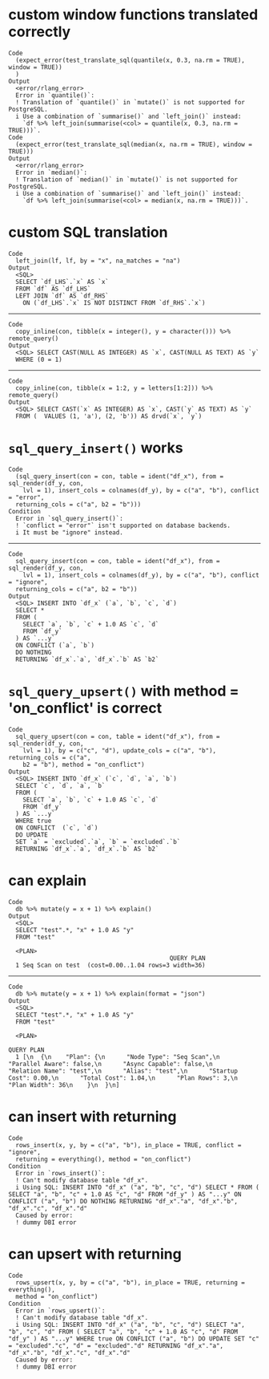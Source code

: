 # custom window functions translated correctly

    Code
      (expect_error(test_translate_sql(quantile(x, 0.3, na.rm = TRUE), window = TRUE))
      )
    Output
      <error/rlang_error>
      Error in `quantile()`:
      ! Translation of `quantile()` in `mutate()` is not supported for PostgreSQL.
      i Use a combination of `summarise()` and `left_join()` instead:
        `df %>% left_join(summarise(<col> = quantile(x, 0.3, na.rm = TRUE)))`.
    Code
      (expect_error(test_translate_sql(median(x, na.rm = TRUE), window = TRUE)))
    Output
      <error/rlang_error>
      Error in `median()`:
      ! Translation of `median()` in `mutate()` is not supported for PostgreSQL.
      i Use a combination of `summarise()` and `left_join()` instead:
        `df %>% left_join(summarise(<col> = median(x, na.rm = TRUE)))`.

# custom SQL translation

    Code
      left_join(lf, lf, by = "x", na_matches = "na")
    Output
      <SQL>
      SELECT `df_LHS`.`x` AS `x`
      FROM `df` AS `df_LHS`
      LEFT JOIN `df` AS `df_RHS`
        ON (`df_LHS`.`x` IS NOT DISTINCT FROM `df_RHS`.`x`)

---

    Code
      copy_inline(con, tibble(x = integer(), y = character())) %>% remote_query()
    Output
      <SQL> SELECT CAST(NULL AS INTEGER) AS `x`, CAST(NULL AS TEXT) AS `y`
      WHERE (0 = 1)

---

    Code
      copy_inline(con, tibble(x = 1:2, y = letters[1:2])) %>% remote_query()
    Output
      <SQL> SELECT CAST(`x` AS INTEGER) AS `x`, CAST(`y` AS TEXT) AS `y`
      FROM (  VALUES (1, 'a'), (2, 'b')) AS drvd(`x`, `y`)

# `sql_query_insert()` works

    Code
      (sql_query_insert(con = con, table = ident("df_x"), from = sql_render(df_y, con,
        lvl = 1), insert_cols = colnames(df_y), by = c("a", "b"), conflict = "error",
      returning_cols = c("a", b2 = "b")))
    Condition
      Error in `sql_query_insert()`:
      ! `conflict = "error"` isn't supported on database backends.
      i It must be "ignore" instead.

---

    Code
      sql_query_insert(con = con, table = ident("df_x"), from = sql_render(df_y, con,
        lvl = 1), insert_cols = colnames(df_y), by = c("a", "b"), conflict = "ignore",
      returning_cols = c("a", b2 = "b"))
    Output
      <SQL> INSERT INTO `df_x` (`a`, `b`, `c`, `d`)
      SELECT *
      FROM (
        SELECT `a`, `b`, `c` + 1.0 AS `c`, `d`
        FROM `df_y`
      ) AS `...y`
      ON CONFLICT (`a`, `b`)
      DO NOTHING
      RETURNING `df_x`.`a`, `df_x`.`b` AS `b2`

# `sql_query_upsert()` with method = 'on_conflict' is correct

    Code
      sql_query_upsert(con = con, table = ident("df_x"), from = sql_render(df_y, con,
        lvl = 1), by = c("c", "d"), update_cols = c("a", "b"), returning_cols = c("a",
        b2 = "b"), method = "on_conflict")
    Output
      <SQL> INSERT INTO `df_x` (`c`, `d`, `a`, `b`)
      SELECT `c`, `d`, `a`, `b`
      FROM (
        SELECT `a`, `b`, `c` + 1.0 AS `c`, `d`
        FROM `df_y`
      ) AS `...y`
      WHERE true
      ON CONFLICT  (`c`, `d`)
      DO UPDATE
      SET `a` = `excluded`.`a`, `b` = `excluded`.`b`
      RETURNING `df_x`.`a`, `df_x`.`b` AS `b2`

# can explain

    Code
      db %>% mutate(y = x + 1) %>% explain()
    Output
      <SQL>
      SELECT "test".*, "x" + 1.0 AS "y"
      FROM "test"
      
      <PLAN>
                                                 QUERY PLAN
      1 Seq Scan on test  (cost=0.00..1.04 rows=3 width=36)

---

    Code
      db %>% mutate(y = x + 1) %>% explain(format = "json")
    Output
      <SQL>
      SELECT "test".*, "x" + 1.0 AS "y"
      FROM "test"
      
      <PLAN>
                                                                                                                                                                                                                                                                                                QUERY PLAN
      1 [\n  {\n    "Plan": {\n      "Node Type": "Seq Scan",\n      "Parallel Aware": false,\n      "Async Capable": false,\n      "Relation Name": "test",\n      "Alias": "test",\n      "Startup Cost": 0.00,\n      "Total Cost": 1.04,\n      "Plan Rows": 3,\n      "Plan Width": 36\n    }\n  }\n]

# can insert with returning

    Code
      rows_insert(x, y, by = c("a", "b"), in_place = TRUE, conflict = "ignore",
      returning = everything(), method = "on_conflict")
    Condition
      Error in `rows_insert()`:
      ! Can't modify database table "df_x".
      i Using SQL: INSERT INTO "df_x" ("a", "b", "c", "d") SELECT * FROM ( SELECT "a", "b", "c" + 1.0 AS "c", "d" FROM "df_y" ) AS "...y" ON CONFLICT ("a", "b") DO NOTHING RETURNING "df_x"."a", "df_x"."b", "df_x"."c", "df_x"."d"
      Caused by error:
      ! dummy DBI error

# can upsert with returning

    Code
      rows_upsert(x, y, by = c("a", "b"), in_place = TRUE, returning = everything(),
      method = "on_conflict")
    Condition
      Error in `rows_upsert()`:
      ! Can't modify database table "df_x".
      i Using SQL: INSERT INTO "df_x" ("a", "b", "c", "d") SELECT "a", "b", "c", "d" FROM ( SELECT "a", "b", "c" + 1.0 AS "c", "d" FROM "df_y" ) AS "...y" WHERE true ON CONFLICT ("a", "b") DO UPDATE SET "c" = "excluded"."c", "d" = "excluded"."d" RETURNING "df_x"."a", "df_x"."b", "df_x"."c", "df_x"."d"
      Caused by error:
      ! dummy DBI error

